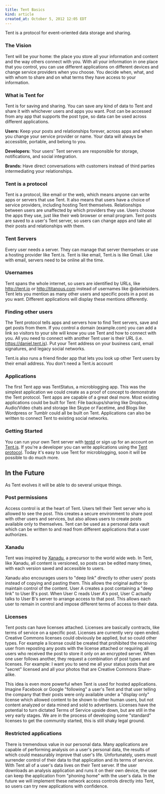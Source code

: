 ```yaml
---
title: Tent Basics
kind: article
created_at: October 5, 2012 12:05 EDT
---
```


Tent is a protocol for event-oriented data storage and sharing. 

### The Vision

Tent will be your home: the place you store all your information and content and the way others connect with you. With all your information in one place that you control, you can use different applications on different devices and change service providers when you choose. You decide when, what, and with whom to share and on what terms they have access to your information.

### What is Tent for

Tent is for saving and sharing. You can save any kind of data to Tent and share it with whichever users and apps you want. Post can be accessed from any app that supports the post type, so data can be used across different applications.

**Users:** Keep your posts and relationships forever, across apps and when you change your service provider or name. Your data will always be accessible, portable, and belong to you.

**Developers:** Your users' Tent servers are responsible for storage, notifications, and social integration. 

**Brands:** Have direct conversations with customers instead of third parties intermediating your relationships. 

### Tent is a protocol

Tent is a protocol, like email or the web, which means anyone can write apps or servers that use Tent. It also means that users have a choice of service providers, including hosting Tent themselves. Relationships between users are unaffected by which providers they use. Users choose the apps they use, just like their web browser or email program. Tent posts are saved to a user's Tent server, so users can change apps and take all their posts and relationships with them.

### Tent Servers

Every user needs a server. They can manage that server themselves or use a hosting provider like Tent.is. Tent is like email, Tent.is is like Gmail. Like with email, servers need to be online all the time.

### Usernames

Tent spans the whole internet, so users are identified by URLs, like http://tent.io or http://titanous.com instead of usernames like @danielsiders. Tent lets you mention as many other users and specific posts in a post as you want. Different applications will display these mentions differently.

### Finding other users

The Tent protocol tells apps and servers how to find Tent servers, save and get posts from them. If you control a domain (example.com) you can add a link so visitors to your site will know you use Tent and how to connect with you. All you need to connect with another Tent user is their URL (i.e. https://daniel.tent.is). Put your Tent address on your business card, email signatures, and legacy social networks. 

Tent.is also runs a friend finder app that lets you look up other Tent users by their email address. You don't need a Tent.is account 

### Applications

The first Tent app was TentStatus, a microblogging app. This was the simplest application we could create as a proof of concept to demonstrate the Tent protocol. Tent apps are capable of a great deal more. Most existing applications could be built for Tent: File backups/sharing like Dropbox, Audio/Video chats and storage like Skype or Facetime, and Blogs like Wordpress or Tumblr could all be built on Tent. Applications can also be written to connect Tent to existing social networks.

### Getting Started

You can run your own Tent server with [tentd](https://github.com/tent/tentd) or sign up for an account on [Tent.is](https://tent.is). If you're a developer you can write applications using the [Tent protocol](http://tent.io/docs). Today it's easy to use Tent for microblogging, soon it will be possible to do much more.

## In the Future

As Tent evolves it will be able to do several unique things. 

### Post permissions

Access control is at the heart of Tent. Users tell their Tent server who is allowed to see the post. This creates a secure environment to share post with other users and services, but also allows users to create posts available only to themselves. Tent can be used as a personal data vault which can be written to and read from different applications that a user authorizes.
  
### Xanadu 

Tent was inspired by [Xanadu](https://en.wikipedia.org/wiki/Project_Xanadu), a precursor to the world wide web. In Tent, like Xanadu, all content is versioned, so posts can be edited many times, with each version saved and accessible to users. 

Xanadu also encourages users to "deep link" directly to other users' posts instead of copying and pasting them. This allows the original author to maintain control of the content. User A creates a post containing a "deep link" to User B's post. When User C reads User A's post, User C actually talks to User B's server to arrange access to that post. This allows each user to remain in control and impose different terms of access to their data.
    
### Licenses

Tent posts can have licenses attached. Licenses are basically contracts, like terms of service on a specific post. Licenses are currently very open ended. Creative Commons licenses could obviously be applied, but so could other types. For example a license could be created that prohibited the receiving user from reposting any posts with the license attached or requiring all users who received the post to store it only on an encrypted server. When one user follows another, they request a combination of post types and licenses. For example: I want you to send me all your status posts that are "secret" licensed and all your photos that are Creative Commons Share-alike. 

This idea is even more powerful when Tent is used for hosted applications. Imagine Facebook or Google "following" a user's Tent and that user telling the company that their posts were only available under a "display only" license which allowed content to be shown to other human users, but not content analyzed or data mined and sold to advertisers. Licenses have the potential to turn dictated Terms of Service upside down, but are still in the very early stages. We are in the process of developing some "standard" licenses to get the community started, this is still shaky legal ground.
    
### Restricted applications

There is tremendous value in our personal data. Many applications are capable of performing analysis on a user's personal data, the results of which could measurably improve that user's life. Unfortunately, users must surrender control of their data to that application and its terms of service. With Tent all of a user's data lives on their Tent server. If the user downloads an analysis application and runs it on their own device, the user can keep the application from "phoning home" with the user's data. In the future we will implement these network access controls directly into Tent, so users can try new applications with confidence.
